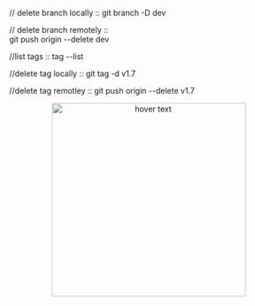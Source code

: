 // delete branch locally ::
git branch -D dev

// delete branch remotely ::  
git push origin --delete dev

//list tags :: tag --list 

//delete tag locally ::  git tag -d v1.7

//delete tag remotley :: git push origin --delete v1.7



<p align="center">
  <img src="https://www.pngegg.com/ar/png-fijpd" width="350" title="hover text">
</p>
